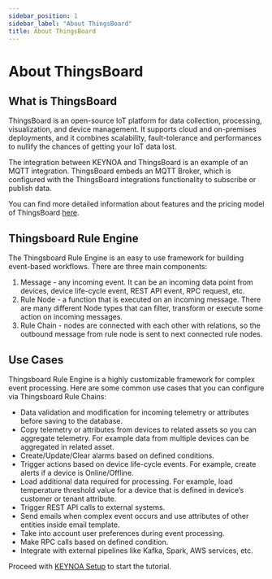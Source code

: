 ```yaml
---
sidebar_position: 1
sidebar_label: "About ThingsBoard"
title: About ThingsBoard
---
```


# About ThingsBoard

## What is ThingsBoard

ThingsBoard is an open-source IoT platform for data collection, processing, visualization, and device management. It supports cloud and on-premises deployments, and it combines scalability, fault-tolerance and performances to nullify the chances of getting your IoT data lost.

The integration between KEYNOA and ThingsBoard is an example of an MQTT integration. ThingsBoard embeds an MQTT Broker, which is configured with the ThingsBoard integrations functionality to subscribe or publish data.

You can find more detailed information about features and the pricing model of ThingsBoard [here](https://thingsboard.io/pricing/).

## Thingsboard Rule Engine

The Thingsboard Rule Engine is an easy to use framework for building event-based workflows. There are three main components:

1. Message - any incoming event. It can be an incoming data point from devices, device life-cycle event, REST API event, RPC request, etc.
2. Rule Node - a function that is executed on an incoming message. There are many different Node types that can filter, transform or execute some action on incoming messages.
3. Rule Chain - nodes are connected with each other with relations, so the outbound message from rule node is sent to next connected rule nodes.

## Use Cases

Thingsboard Rule Engine is a highly customizable framework for complex event processing. Here are some common use cases that you can configure via Thingsboard Rule Chains:

- Data validation and modification for incoming telemetry or attributes before saving to the database.
- Copy telemetry or attributes from devices to related assets so you can aggregate telemetry. For example data from multiple devices can be aggregated in related asset.
- Create/Update/Clear alarms based on defined conditions.
- Trigger actions based on device life-cycle events. For example, create alerts if a device is Online/Offline.
- Load additional data required for processing. For example, load temperature threshold value for a device that is defined in device’s customer or tenant attribute.
- Trigger REST API calls to external systems.
- Send emails when complex event occurs and use attributes of other entities inside email template.
- Take into account user preferences during event processing.
- Make RPC calls based on defined condition.
- Integrate with external pipelines like Kafka, Spark, AWS services, etc.

Proceed with [KEYNOA Setup](https://devity-iot.github.io/tutorial/Thingsboard%20-%20Rule%20Engine/KEYNOA) to start the tutorial.
